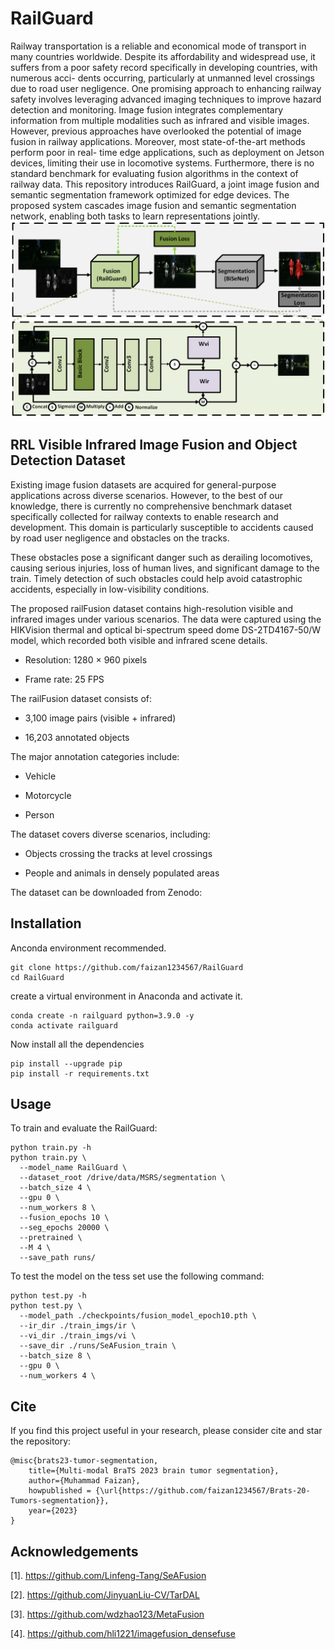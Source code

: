 # RailGuard
Railway transportation is a reliable and economical
mode of transport in many countries worldwide. Despite its
affordability and widespread use, it suffers from a poor safety
record specifically in developing countries, with numerous acci-
dents occurring, particularly at unmanned level crossings due
to road user negligence. One promising approach to enhancing
railway safety involves leveraging advanced imaging techniques to
improve hazard detection and monitoring. Image fusion integrates
complementary information from multiple modalities such as
infrared and visible images. However, previous approaches have
overlooked the potential of image fusion in railway applications.
Moreover, most state-of-the-art methods perform poor in real-
time edge applications, such as deployment on Jetson devices,
limiting their use in locomotive systems. Furthermore, there is
no standard benchmark for evaluating fusion algorithms in the
context of railway data. This repository introduces RailGuard, a joint
image fusion and semantic segmentation framework optimized
for edge devices. The proposed system cascades image fusion
and semantic segmentation network, enabling both tasks to learn
representations jointly. 
![Alt text](https://github.com/faizan1234567/RailGuard/blob/main/media/railguard_pic.png)

## RRL Visible Infrared Image Fusion and Object Detection Dataset
Existing image fusion datasets are acquired for general-purpose applications across diverse scenarios. However, to the best of our knowledge, there is currently no comprehensive benchmark dataset specifically collected for railway contexts to enable research and development. This domain is particularly susceptible to accidents caused by road user negligence and obstacles on the tracks.

These obstacles pose a significant danger such as derailing locomotives, causing serious injuries, loss of human lives, and significant damage to the train. Timely detection of such obstacles could help avoid catastrophic accidents, especially in low-visibility conditions.

The proposed railFusion dataset contains high-resolution visible and infrared images under various scenarios. The data were captured using the HIKVision thermal and optical bi-spectrum speed dome DS-2TD4167-50/W model, which recorded both visible and infrared scene details.

- Resolution: 1280 × 960 pixels

- Frame rate: 25 FPS

The railFusion dataset consists of:

- 3,100 image pairs (visible + infrared)

- 16,203 annotated objects

The major annotation categories include:

- Vehicle

- Motorcycle

- Person

The dataset covers diverse scenarios, including:

- Objects crossing the tracks at level crossings

- People and animals in densely populated areas

The dataset can be downloaded from Zenodo: 

## Installation
Anconda environment recommended.
```
git clone https://github.com/faizan1234567/RailGuard
cd RailGuard
```

create a virtual environment in Anaconda and activate it.
```
conda create -n railguard python=3.9.0 -y 
conda activate railguard
```

Now install all the dependencies
```
pip install --upgrade pip
pip install -r requirements.txt
```

## Usage
To train and evaluate the RailGuard:
```
python train.py -h
python train.py \
  --model_name RailGuard \
  --dataset_root /drive/data/MSRS/segmentation \
  --batch_size 4 \
  --gpu 0 \
  --num_workers 8 \
  --fusion_epochs 10 \
  --seg_epochs 20000 \
  --pretrained \
  --M 4 \
  --save_path runs/
```

To test the model on the tess set use the following command:
```
python test.py -h
python test.py \
  --model_path ./checkpoints/fusion_model_epoch10.pth \
  --ir_dir ./train_imgs/ir \
  --vi_dir ./train_imgs/vi \
  --save_dir ./runs/SeAFusion_train \
  --batch_size 8 \
  --gpu 0 \
  --num_workers 4 \
   ```
## Cite
If you find this project useful in your research, please consider cite and star the repository:
```
@misc{brats23-tumor-segmentation,
    title={Multi-modal BraTS 2023 brain tumor segmentation},
    author={Muhammad Faizan},
    howpublished = {\url{https://github.com/faizan1234567/Brats-20-Tumors-segmentation}},
    year={2023}
}
```

## Acknowledgements
[1]. https://github.com/Linfeng-Tang/SeAFusion

[2]. https://github.com/JinyuanLiu-CV/TarDAL

[3]. https://github.com/wdzhao123/MetaFusion

[4]. https://github.com/hli1221/imagefusion_densefuse